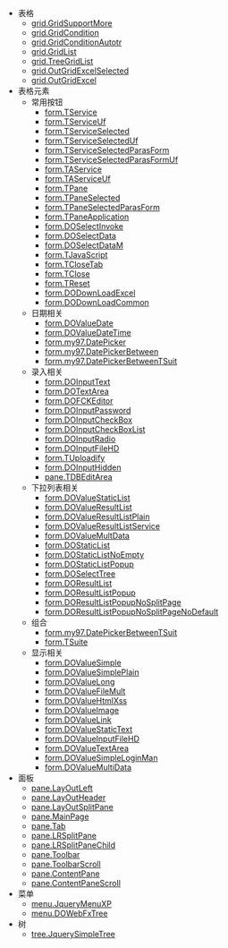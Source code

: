   * 表格
    * [grid.GridSupportMore](grid_GridSupportMore.md)
    * [grid.GridCondition](grid_GridCondition.md)
    * [grid.GridConditionAutotr](grid_GridConditionAutotr.md)
    * [grid.GridList](grid_GridList.md)
    * [grid.TreeGridList](grid_TreeGridList.md)
    * [grid.OutGridExcelSelected](grid_OutGridExcelSelected.md)
    * [grid.OutGridExcel](grid_OutGridExcel.md)
  * 表格元素
    * 常用按钮
      * [form.TService                    ](form_TService.md)
      * [form.TServiceUf                  ](form_TServiceUf.md)
      * [form.TServiceSelected            ](form_TServiceSelected.md)
      * [form.TServiceSelectedUf          ](form_TServiceSelectedUf.md)
      * [form.TServiceSelectedParasForm   ](form_TServiceSelectedParasForm.md)
      * [form.TServiceSelectedParasFormUf ](form_TServiceSelectedParasFormUf.md)
      * [form.TAService                   ](form_TAService.md)
      * [form.TAServiceUf                 ](form_TAServiceUf.md)
      * [form.TPane                       ](form_TPane.md)
      * [form.TPaneSelected               ](form_TPaneSelected.md)
      * [form.TPaneSelectedParasForm     ](form_TPaneSelectedParasForm.md)
      * [form.TPaneApplication            ](form_TPaneApplication.md)
      * [form.DOSelectInvoke](form_DOSelectInvoke.md)
      * [form.DOSelectData](form_DOSelectData.md)
      * [form.DOSelectDataM               ](form_DOSelectDataM.md)
      * [form.TJavaScript                 ](form_TJavaScript.md)
      * [form.TCloseTab                   ](form_TCloseTab.md)
      * [form.TClose                      ](form_TClose.md)
      * [form.TReset                      ](form_TReset.md)
      * [form.DODownLoadExcel             ](form_DODownLoadExcel.md)
      * [form.DODownLoadCommon            ](form_DODownLoadCommon.md)
    * 日期相关
      * [form.DOValueDate             ](form_DOValueDate.md)
      * [form.DOValueDateTime         ](form_DOValueDateTime.md)
      * [form.my97.DatePicker         ](form_my97_DatePicker.md)
      * [form.my97.DatePickerBetween	](form_my97_DatePickerBetween.md)
      * [form.my97.DatePickerBetweenTSuit](form_my97_DatePickerBetweenTSuit.md)
    * 录入相关
      * [form.DOInputText                  ](form_DOInputText.md)
      * [form.DOTextArea                   ](form_DOTextArea.md)
      * [form.DOFCKEditor                  ](form_DOFCKEditor.md)
      * [form.DOInputPassword              ](form_DOInputPassword.md)
      * [form.DOInputCheckBox              ](form_DOInputCheckBox.md)
      * [form.DOInputCheckBoxList          ](form_DOInputCheckBoxList.md)
      * [form.DOInputRadio                 ](form_DOInputRadio.md)
      * [form.DOInputFileHD                ](form_DOInputFileHD.md)
      * [form.TUploadify                   ](form_TUploadify.md)
      * [form.DOInputHidden                ](form_DOInputHidden.md)
      * [pane.TDBEditArea                  ](pane_TDBEditArea.md)
    * 下拉列表相关
      * [form.DOValueStaticList                    ](form_DOValueStaticList.md)
      * [form.DOValueResultList                    ](form_DOValueResultList.md)
      * [form.DOValueResultListPlain               ](form_DOValueResultListPlain.md)
      * [form.DOValueResultListService             ](form_DOValueResultListService.md)
      * [form.DOValueMultData                      ](form_DOValueMultData.md)
      * [form.DOStaticList                         ](form_DOStaticList.md)
      * [form.DOStaticListNoEmpty                  ](form_DOStaticListNoEmpty.md)
      * [form.DOStaticListPopup                    ](form_DOStaticListPopup.md)
      * [form.DOSelectTree                    ](form_DOSelectTree.md)
      * [form.DOResultList                         ](form_DOResultList.md)
      * [form.DOResultListPopup                    ](form_DOResultListPopup.md)
      * [form.DOResultListPopupNoSplitPage         ](form_DOResultListPopupNoSplitPage.md)
      * [form.DOResultListPopupNoSplitPageNoDefault](form_DOResultListPopupNoSplitPageNoDefault.md)
    * 组合
      * [form.my97.DatePickerBetweenTSuit](form_my97_DatePickerBetweenTSuit.md)
      * [form.TSuite   ](form_TSuite.md)
    * 显示相关
      * [form.DOValueSimple         ](form_DOValueSimple.md)
      * [form.DOValueSimplePlain    ](form_DOValueSimplePlain.md)
      * [form.DOValueLong           ](form_DOValueLong.md)
      * [form.DOValueFileMult       ](form_DOValueFileMult.md)
      * [form.DOValueHtmlXss        ](form_DOValueHtmlXss.md)
      * [form.DOValueImage          ](form_DOValueImage.md)
      * [form.DOValueLink           ](form_DOValueLink.md)
      * [form.DOValueStaticText     ](form_DOValueStaticText.md)
      * [form.DOValueInputFileHD    ](form_DOValueInputFileHD.md)
      * [form.DOValueTextArea       ](form_DOValueTextArea.md)
      * [form.DOValueSimpleLoginMan ](form_DOValueSimpleLoginMan.md)
      * [form.DOValueMultiData      ](form_DOValueMultiData.md)
  * 面板
    * [pane.LayOutLeft](pane_LayOutLeft.md)
    * [pane.LayOutHeader](pane_LayOutHeader.md)
    * [pane.LayOutSplitPane](pane_LayOutSplitPane.md)
    * [pane.MainPage](pane_MainPage.md)
    * [pane.Tab](pane_Tab.md)
    * [pane.LRSplitPane](pane_LRSplitPane.md)
    * [pane.LRSplitPaneChild](pane_LRSplitPaneChild.md)
    * [pane.Toolbar](pane_Toolbar.md)
    * [pane.ToolbarScroll](pane_ToolbarScroll.md)
    * [pane.ContentPane](pane_ContentPane.md)
    * [pane.ContentPaneScroll](pane_ContentPaneScroll.md)
  * 菜单
    * [menu.JqueryMenuXP](menu_JqueryMenuXP.md)
    * [menu.DOWebFxTree ](menu_DOWebFxTree.md)
  * 树
    * [tree.JquerySimpleTree](tree_JquerySimpleTree.md)
